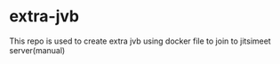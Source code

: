 # extra-jvb
This repo is used to create extra jvb using docker file to join to jitsimeet server(manual) 
